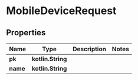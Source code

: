 
# MobileDeviceRequest

## Properties
Name | Type | Description | Notes
------------ | ------------- | ------------- | -------------
**pk** | **kotlin.String** |  | 
**name** | **kotlin.String** |  | 



